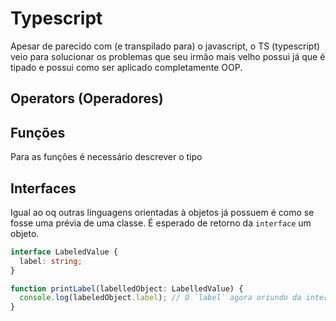 # Typescript

Apesar de parecido com (e transpilado para) o javascript, o TS (typescript) veio para solucionar os problemas que seu irmão mais velho possui já que é tipado e possui como ser aplicado completamente OOP.

## Operators (Operadores)

## Funções
Para as funções é necessário descrever o tipo 

## Interfaces
Igual ao oq outras linguagens orientadas à objetos já possuem é como se fosse uma prévia de uma classe.
É esperado de retorno da `interface` um objeto.

```typescript
interface LabeledValue {
  label: string;
}

function printLabel(labelledObject: LabelledValue) {
  console.log(labeledObject.label); // O `label` agora oriundo da interface`
}
```